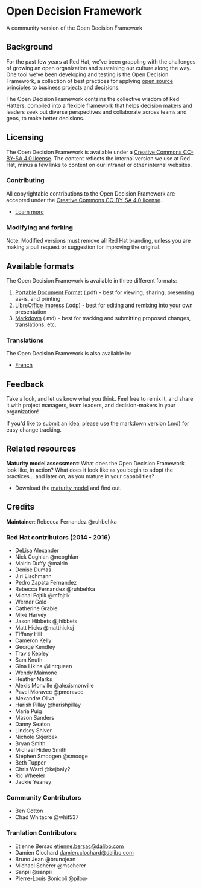 # Open Decision Framework
A community version of the Open Decision Framework

## Background
For the past few years at Red Hat, we’ve been grappling with the challenges of growing an open organization and sustaining our culture along the way. One tool we’ve been developing and testing is the Open Decision Framework, a collection of best practices for applying [open source principles](https://opensource.com/open-source-way) to business projects and decisions. 

The Open Decision Framework contains the collective wisdom of Red Hatters, compiled into a flexible framework that helps decision makers and leaders seek out diverse perspectives and collaborate across teams and geos, to make better decisions. 

## Licensing
The Open Decision Framework is available under a [Creative Commons CC-BY-SA 4.0 license](http://creativecommons.org/licenses/by-sa/4.0/). The content reflects the internal version we use at Red Hat, minus a few links to content on our intranet or other internal websites. 

### Contributing

All copyrightable contributions to the Open Decision Framework are accepted under the [Creative Commons CC-BY-SA 4.0 license](http://creativecommons.org/licenses/by-sa/4.0/). 
* [Learn more](CONTRIBUTING.md)

### Modifying and forking

Note: Modified versions must remove all Red Hat branding, unless you are making a pull request or suggestion for improving the original.

## Available formats
The Open Decision Framework is available in three different formats:

1. [Portable Document Format](ODF-community.pdf) (.pdf) - best for viewing, sharing, presenting as-is, and printing
2. [LibreOffice Impress](ODF-community.odp) (.odp) - best for editing and remixing into your own presentation
3. [Markdown](ODF-community.md) (.md) - best for tracking and submitting proposed changes, translations, etc.

### Translations
The Open Decision Framework is also available in:

* [French](fr_FR)

## Feedback
Take a look, and let us know what you think. Feel free to remix it, and share it with project managers, team leaders, and decision-makers in your organization!

If you'd like to submit an idea, please use the markdown version (.md) for easy change tracking.

## Related resources

**Maturity model assessment**: 
What does the Open Decision Framework look like, in action? What does it look like as you begin to adopt the practices... and later on, as you mature in your capabilities?
 * Download the [maturity model](maturity-model) and find out.

## Credits
**Maintainer**: Rebecca Fernandez @ruhbehka

### Red Hat contributors (2014 - 2016)
* DeLisa Alexander
* Nick Coghlan @ncoghlan
* Mairin Duffy @mairin
* Denise Dumas 
* Jiri Eischmann
* Pedro Zapata Fernandez
* Rebecca Fernandez @ruhbehka
* Michal Fojtik @mfojtik
* Werner Gold
* Catherine Grable
* Mike Harvey
* Jason Hibbets @jhibbets
* Matt Hicks @matthicksj
* Tiffany Hill
* Cameron Kelly
* George Kendley
* Travis Kepley 
* Sam Knuth
* Gina Likins @lintqueen
* Wendy Maimone
* Heather Marks
* Alexis Monville @alexismonville
* Pavel Moravec @pmoravec
* Alexandre Oliva 
* Harish Pillay @harishpillay
* Maria Puig
* Mason Sanders
* Danny Seaton
* Lindsey Shiver
* Nichole Skjerbek
* Bryan Smith
* Michael Hideo Smith
* Stephen Smoogen @smooge
* Beth Tupper
* Chris Ward @kejbaly2
* Ric Wheeler
* Jackie Yeaney

### Community Contributors
* Ben Cotton
* Chad Whitacre @whit537

### Tranlation Contributors
* Etienne Bersac etienne.bersac@dalibo.com
* Damien Clochard damien.clochard@dalibo.com
* Bruno Jean @brunojean
* Michael Scherer @mscherer
* Sanpii @sanpii
* Pierre-Louis Bonicoli @pilou-
